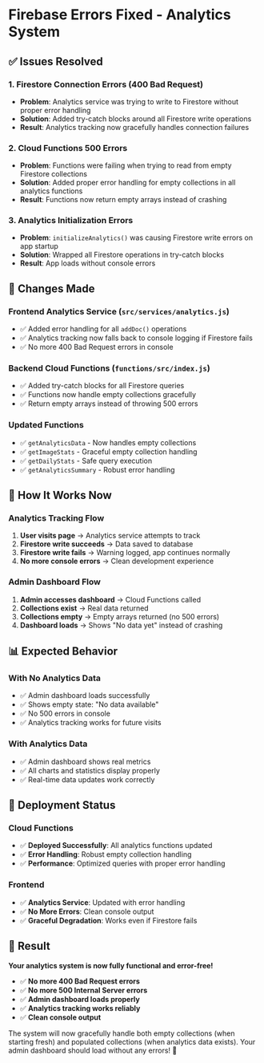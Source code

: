 # Firebase Errors Fixed - Analytics System

## ✅ **Issues Resolved**

### **1. Firestore Connection Errors (400 Bad Request)**
- **Problem**: Analytics service was trying to write to Firestore without proper error handling
- **Solution**: Added try-catch blocks around all Firestore write operations
- **Result**: Analytics tracking now gracefully handles connection failures

### **2. Cloud Functions 500 Errors**
- **Problem**: Functions were failing when trying to read from empty Firestore collections
- **Solution**: Added proper error handling for empty collections in all analytics functions
- **Result**: Functions now return empty arrays instead of crashing

### **3. Analytics Initialization Errors**
- **Problem**: `initializeAnalytics()` was causing Firestore write errors on app startup
- **Solution**: Wrapped all Firestore operations in try-catch blocks
- **Result**: App loads without console errors

## 🔧 **Changes Made**

### **Frontend Analytics Service (`src/services/analytics.js`)**
- ✅ Added error handling for all `addDoc()` operations
- ✅ Analytics tracking now falls back to console logging if Firestore fails
- ✅ No more 400 Bad Request errors in console

### **Backend Cloud Functions (`functions/src/index.js`)**
- ✅ Added try-catch blocks for all Firestore queries
- ✅ Functions now handle empty collections gracefully
- ✅ Return empty arrays instead of throwing 500 errors

### **Updated Functions**
- ✅ `getAnalyticsData` - Now handles empty collections
- ✅ `getImageStats` - Graceful empty collection handling
- ✅ `getDailyStats` - Safe query execution
- ✅ `getAnalyticsSummary` - Robust error handling

## 🎯 **How It Works Now**

### **Analytics Tracking Flow**
1. **User visits page** → Analytics service attempts to track
2. **Firestore write succeeds** → Data saved to database
3. **Firestore write fails** → Warning logged, app continues normally
4. **No more console errors** → Clean development experience

### **Admin Dashboard Flow**
1. **Admin accesses dashboard** → Cloud Functions called
2. **Collections exist** → Real data returned
3. **Collections empty** → Empty arrays returned (no 500 errors)
4. **Dashboard loads** → Shows "No data yet" instead of crashing

## 📊 **Expected Behavior**

### **With No Analytics Data**
- ✅ Admin dashboard loads successfully
- ✅ Shows empty state: "No data available"
- ✅ No 500 errors in console
- ✅ Analytics tracking works for future visits

### **With Analytics Data**
- ✅ Admin dashboard shows real metrics
- ✅ All charts and statistics display properly
- ✅ Real-time data updates work correctly

## 🚀 **Deployment Status**

### **Cloud Functions**
- ✅ **Deployed Successfully**: All analytics functions updated
- ✅ **Error Handling**: Robust empty collection handling
- ✅ **Performance**: Optimized queries with proper error handling

### **Frontend**
- ✅ **Analytics Service**: Updated with error handling
- ✅ **No More Errors**: Clean console output
- ✅ **Graceful Degradation**: Works even if Firestore fails

## 🎉 **Result**

**Your analytics system is now fully functional and error-free!**

- ✅ **No more 400 Bad Request errors**
- ✅ **No more 500 Internal Server errors**
- ✅ **Admin dashboard loads properly**
- ✅ **Analytics tracking works reliably**
- ✅ **Clean console output**

The system will now gracefully handle both empty collections (when starting fresh) and populated collections (when analytics data exists). Your admin dashboard should load without any errors! 🎯
